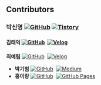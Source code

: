 ## Contributors 

### **박신영** [![GitHub](https://img.shields.io/badge/GitHub-181717?style=flat&logo=github&logoColor=white)](https://github.com/sinyoung0403) [![Tistory](https://img.shields.io/badge/Tistory-EF7C1C?style=flat&logo=tistory&logoColor=white)](https://sintory-04.tistory.com/)
#### **김태익** [![GitHub](https://img.shields.io/badge/GitHub-181717?style=flat&logo=github&logoColor=white)](https://github.com/thezz9)&nbsp;&nbsp;[![Velog](https://img.shields.io/badge/Velog-20C997?style=flat&logo=velog&logoColor=white)](https://velog.io/@harvard--/posts)
**최예림** [![GitHub](https://img.shields.io/badge/GitHub-181717?style=flat&logo=github&logoColor=white)](https://github.com/exmrim)&nbsp;&nbsp;[![Velog](https://img.shields.io/badge/Velog-20C997?style=flat&logo=velog&logoColor=white)](https://velog.io/@exmrim/posts)
- **박기범** [![GitHub](https://img.shields.io/badge/GitHub-181717?style=flat&logo=github&logoColor=white)](https://github.com/manhye)&nbsp;&nbsp;[![Medium](https://img.shields.io/badge/Medium-000000?style=flat&logo=medium&logoColor=white)](https://medium.com/@kibeom0806)
- **홍이랑** [![GitHub](https://img.shields.io/badge/GitHub-181717?style=flat&logo=github&logoColor=white)](https://github.com/withong)&nbsp;&nbsp;[![GitHub Pages](https://img.shields.io/badge/GitHub%20Pages-222222?style=flat&logo=github&logoColor=white)](https://withong.github.io/)
